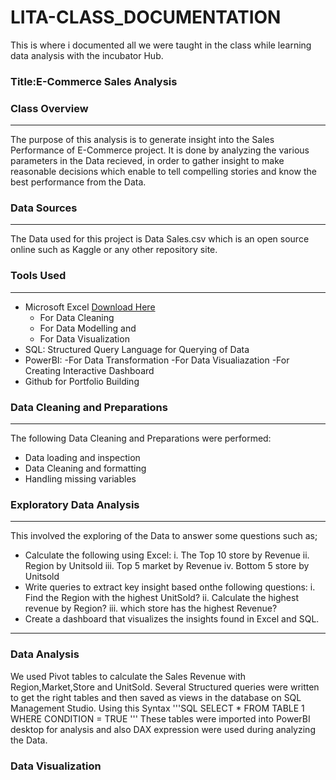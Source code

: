 #  LITA-CLASS_DOCUMENTATION
This is where i documented all we were taught in the class while learning data analysis with the incubator Hub.
   
### Title:E-Commerce Sales Analysis

### Class Overview
---
The purpose of this analysis is to generate insight into the Sales Performance of E-Commerce project. It is done by analyzing the various parameters in the Data recieved,
in order to gather insight to make reasonable decisions which enable to tell compelling stories and know the best performance from the Data.
      
### Data Sources
---
The Data used for this project is Data Sales.csv which is an open source online such as Kaggle or any other repository site.
   
### Tools Used
---
- Microsoft Excel [Download Here](https://www.microsoft.com)
    - For Data Cleaning
    - For Data Modelling and
    - For Data Visualization
- SQL: Structured Query Language for Querying of Data
- PowerBI:
   -For Data Transformation
   -For Data Visualiazation
   -For Creating Interactive Dashboard
- Github for Portfolio Building
  
### Data Cleaning and Preparations
---
The following Data Cleaning and Preparations were performed:
  - Data loading and inspection
  - Data Cleaning and formatting
  - Handling missing variables

### Exploratory Data Analysis
---
This involved the exploring of the Data to answer some questions such as;
 - Calculate the following using Excel:
 i.  The Top 10 store by Revenue
 ii. Region by Unitsold
iii. Top 5 market by Revenue
 iv. Bottom 5 store by Unitsold
- Write queries to extract key insight based onthe following questions:
  i. Find the Region with the highest UnitSold?
 ii. Calculate the highest revenue by Region?
iii. which store has the highest Revenue?
- Create a dashboard that visualizes the insights found in Excel and SQL.
---
### Data Analysis
We used Pivot tables to calculate the Sales Revenue with Region,Market,Store and UnitSold.
 Several Structured queries were written to get the right tables and then saved as views in the database on 
 SQL Management Studio.
 Using this Syntax
 '''SQL
 SELECT * FROM TABLE 1
 WHERE CONDITION = TRUE
 '''
 These tables were imported into PowerBI desktop for analysis and also DAX expression were used during analyzing the Data.

### Data Visualization




